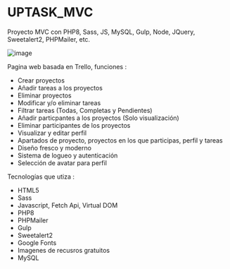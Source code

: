 # UPTASK_MVC
Proyecto MVC con PHP8, Sass, JS, MySQL, Gulp, Node, JQuery, Sweetalert2, PHPMailer, etc.

![image](https://user-images.githubusercontent.com/83409584/180817226-be6f69e7-8131-41de-93f9-dd98a8877f21.png)

Pagina web basada en Trello, funciones :

- Crear proyectos
- Añadir tareas a los proyectos
- Eliminar proyectos
- Modificar y/o eliminar tareas
- Filtrar tareas (Todas, Completas y Pendientes)
- Añadir particpantes a los proyectos (Solo visualización)
- Eliminar participantes de los proyectos
- Visualizar y editar perfil
- Apartados de proyecto, proyectos en los que participas, perfil y tareas
- Diseño fresco y moderno
- Sistema de logueo y autenticación
- Selección de avatar para perfil 

Tecnologías que utiza :

- HTML5
- Sass
- Javascript, Fetch Api, Virtual DOM
- PHP8
- PHPMailer
- Gulp
- Sweetalert2
- Google Fonts
- Imagenes de recusros gratuitos
- MySQL
